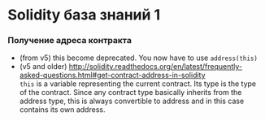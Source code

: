# Solidity база знаний 1

### Получение адреса контракта
- (from v5) this become deprecated. You now have to use `address(this)`
- (v5 and older) http://solidity.readthedocs.org/en/latest/frequently-asked-questions.html#get-contract-address-in-solidity \
`this` is a variable representing the current contract. Its type is the type of the contract. Since any
 contract type basically inherits from the address type, this is always convertible to address and in this
 case contains its own address.